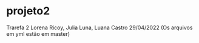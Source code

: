 # projeto2
Trarefa 2
Lorena Ricoy, Julia Luna, Luana Castro
29/04/2022
(Os arquivos em yml estão em master)
